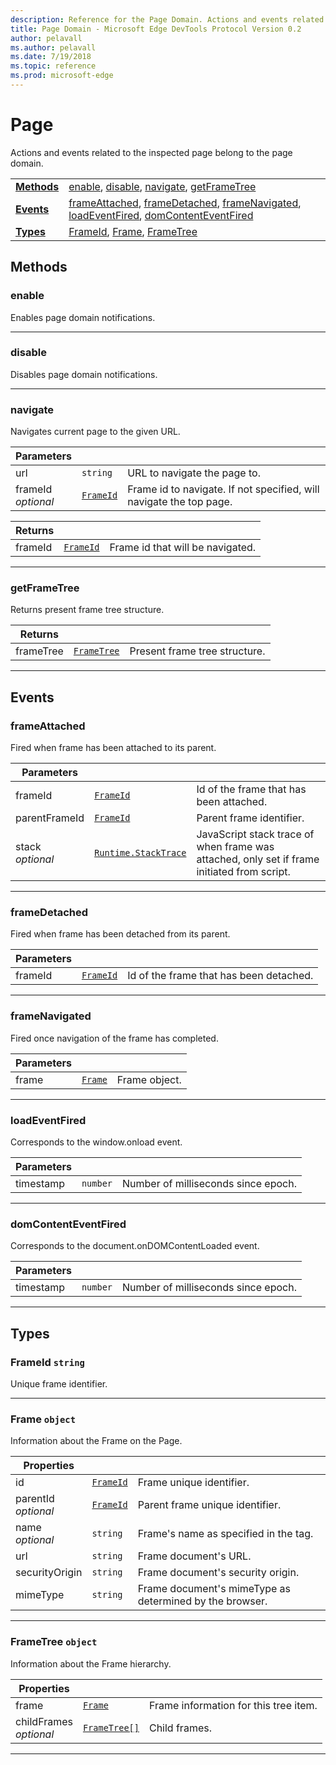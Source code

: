 ```yaml
---
description: Reference for the Page Domain. Actions and events related to the inspected page belong to the page domain.
title: Page Domain - Microsoft Edge DevTools Protocol Version 0.2
author: pelavall
ms.author: pelavall
ms.date: 7/19/2018
ms.topic: reference
ms.prod: microsoft-edge
---
```

# Page
Actions and events related to the inspected page belong to the page domain.

| | |
|-|-|
| [**Methods**](#methods) | [enable](#enable), [disable](#disable), [navigate](#navigate), [getFrameTree](#getframetree) |
| [**Events**](#events) | [frameAttached](#frameattached), [frameDetached](#framedetached), [frameNavigated](#framenavigated), [loadEventFired](#loadeventfired), [domContentEventFired](#domcontenteventfired) |
| [**Types**](#types) | [FrameId](#frameid), [Frame](#frame), [FrameTree](#frametree) |
## Methods

### enable
Enables page domain notifications.

</p>

---

### disable
Disables page domain notifications.

</p>

---

### navigate
Navigates current page to the given URL.

<table>
    <thead>
        <tr>
            <th>Parameters</th>
            <th></th>
            <th></th>
        </tr>
    </thead>
    <tbody>
        <tr>
            <td>url</td>
            <td><code class="flyout">string</code></td>
            <td>URL to navigate the page to.</td>
        </tr>
        <tr>
            <td>frameId <br/> <i>optional</i></td>
            <td><a href="#frameid"><code class="flyout">FrameId</code></a></td>
            <td>Frame id to navigate. If not specified, will navigate the top page.</td>
        </tr>
    </tbody>
</table>
<table>
    <thead>
        <tr>
            <th>Returns</th>
            <th></th>
            <th></th>
        </tr>
    </thead>
    <tbody>
        <tr>
            <td>frameId</td>
            <td><a href="#frameid"><code class="flyout">FrameId</code></a></td>
            <td>Frame id that will be navigated.</td>
        </tr>
    </tbody>
</table>
</p>

---

### getFrameTree
Returns present frame tree structure.

<table>
    <thead>
        <tr>
            <th>Returns</th>
            <th></th>
            <th></th>
        </tr>
    </thead>
    <tbody>
        <tr>
            <td>frameTree</td>
            <td><a href="#frametree"><code class="flyout">FrameTree</code></a></td>
            <td>Present frame tree structure.</td>
        </tr>
    </tbody>
</table>
</p>

---

## Events

### frameAttached
Fired when frame has been attached to its parent.

<table>
    <thead>
        <tr>
            <th>Parameters</th>
            <th></th>
            <th></th>
        </tr>
    </thead>
    <tbody>
        <tr>
            <td>frameId</td>
            <td><a href="#frameid"><code class="flyout">FrameId</code></a></td>
            <td>Id of the frame that has been attached.</td>
        </tr>
        <tr>
            <td>parentFrameId</td>
            <td><a href="#frameid"><code class="flyout">FrameId</code></a></td>
            <td>Parent frame identifier.</td>
        </tr>
        <tr>
            <td>stack <br/> <i>optional</i></td>
            <td><a href="runtime.md#stacktrace"><code class="flyout">Runtime.StackTrace</code></a></td>
            <td>JavaScript stack trace of when frame was attached, only set if frame initiated from script.</td>
        </tr>
    </tbody>
</table>
</p>

---

### frameDetached
Fired when frame has been detached from its parent.

<table>
    <thead>
        <tr>
            <th>Parameters</th>
            <th></th>
            <th></th>
        </tr>
    </thead>
    <tbody>
        <tr>
            <td>frameId</td>
            <td><a href="#frameid"><code class="flyout">FrameId</code></a></td>
            <td>Id of the frame that has been detached.</td>
        </tr>
    </tbody>
</table>
</p>

---

### frameNavigated
Fired once navigation of the frame has completed.

<table>
    <thead>
        <tr>
            <th>Parameters</th>
            <th></th>
            <th></th>
        </tr>
    </thead>
    <tbody>
        <tr>
            <td>frame</td>
            <td><a href="#frame"><code class="flyout">Frame</code></a></td>
            <td>Frame object.</td>
        </tr>
    </tbody>
</table>
</p>

---

### loadEventFired
Corresponds to the window.onload event.

<table>
    <thead>
        <tr>
            <th>Parameters</th>
            <th></th>
            <th></th>
        </tr>
    </thead>
    <tbody>
        <tr>
            <td>timestamp</td>
            <td><code class="flyout">number</code></td>
            <td>Number of milliseconds since epoch.</td>
        </tr>
    </tbody>
</table>
</p>

---

### domContentEventFired
Corresponds to the document.onDOMContentLoaded event.

<table>
    <thead>
        <tr>
            <th>Parameters</th>
            <th></th>
            <th></th>
        </tr>
    </thead>
    <tbody>
        <tr>
            <td>timestamp</td>
            <td><code class="flyout">number</code></td>
            <td>Number of milliseconds since epoch.</td>
        </tr>
    </tbody>
</table>
</p>

---

## Types

### <a name="frameid"></a> FrameId `string`

Unique frame identifier.

</p>

---

### <a name="frame"></a> Frame `object`

Information about the Frame on the Page.

<table>
    <thead>
        <tr>
            <th>Properties</th>
            <th></th>
            <th></th>
        </tr>
    </thead>
    <tbody>
        <tr>
            <td>id</td>
            <td><a href="#frameid"><code class="flyout">FrameId</code></a></td>
            <td>Frame unique identifier.</td>
        </tr>
        <tr>
            <td>parentId <br/> <i>optional</i></td>
            <td><a href="#frameid"><code class="flyout">FrameId</code></a></td>
            <td>Parent frame unique identifier.</td>
        </tr>
        <tr>
            <td>name <br/> <i>optional</i></td>
            <td><code class="flyout">string</code></td>
            <td>Frame's name as specified in the tag.</td>
        </tr>
        <tr>
            <td>url</td>
            <td><code class="flyout">string</code></td>
            <td>Frame document's URL.</td>
        </tr>
        <tr>
            <td>securityOrigin</td>
            <td><code class="flyout">string</code></td>
            <td>Frame document's security origin.</td>
        </tr>
        <tr>
            <td>mimeType</td>
            <td><code class="flyout">string</code></td>
            <td>Frame document's mimeType as determined by the browser.</td>
        </tr>
    </tbody>
</table>
</p>

---

### <a name="frametree"></a> FrameTree `object`

Information about the Frame hierarchy.

<table>
    <thead>
        <tr>
            <th>Properties</th>
            <th></th>
            <th></th>
        </tr>
    </thead>
    <tbody>
        <tr>
            <td>frame</td>
            <td><a href="#frame"><code class="flyout">Frame</code></a></td>
            <td>Frame information for this tree item.</td>
        </tr>
        <tr>
            <td>childFrames <br/> <i>optional</i></td>
            <td><a href="#frametree"><code class="flyout">FrameTree[]</code></a></td>
            <td>Child frames.</td>
        </tr>
    </tbody>
</table>
</p>

---
